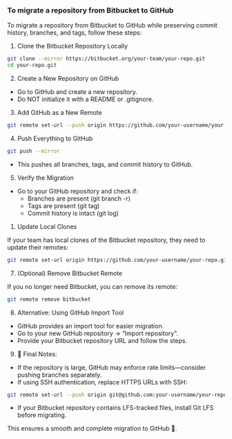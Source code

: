 ### To migrate a repository from Bitbucket to GitHub


To migrate a repository from Bitbucket to GitHub while preserving commit history, branches, and tags, follow these steps:


1. Clone the Bitbucket Repository Locally

```bash
git clone --mirror https://bitbucket.org/your-team/your-repo.git
cd your-repo.git
```

2. Create a New Repository on GitHub


-	Go to GitHub and create a new repository.
-	Do NOT initialize it with a README or .gitignore.


3. Add GitHub as a New Remote

```bash
git remote set-url --push origin https://github.com/your-username/your-repo.git
```

4. Push Everything to GitHub

```bash
git push --mirror
```
-	This pushes all branches, tags, and commit history to GitHub.


5. Verify the Migration

-	Go to your GitHub repository and check if:
    -	Branches are present (git branch -r)
    -	Tags are present (git tag)
    -	Commit history is intact (git log)


1. Update Local Clones

If your team has local clones of the Bitbucket repository, they need to update their remotes:

```bash
git remote set-url origin https://github.com/your-username/your-repo.git
```

7. (Optional) Remove Bitbucket Remote

If you no longer need Bitbucket, you can remove its remote:

```bash
git remote remove bitbucket
```


8. Alternative: Using GitHub Import Tool

-	GitHub provides an import tool for easier migration.
-	Go to your new GitHub repository → “Import repository”.
-	Provide your Bitbucket repository URL and follow the steps.


9. 🎯 Final Notes:
    
-	If the repository is large, GitHub may enforce rate limits—consider pushing branches separately.
-	If using SSH authentication, replace HTTPS URLs with SSH:

```bash
git remote set-url --push origin git@github.com:your-username/your-repo.git
```
-	If your Bitbucket repository contains LFS-tracked files, install Git LFS before migrating.

This ensures a smooth and complete migration to GitHub 🚀.



